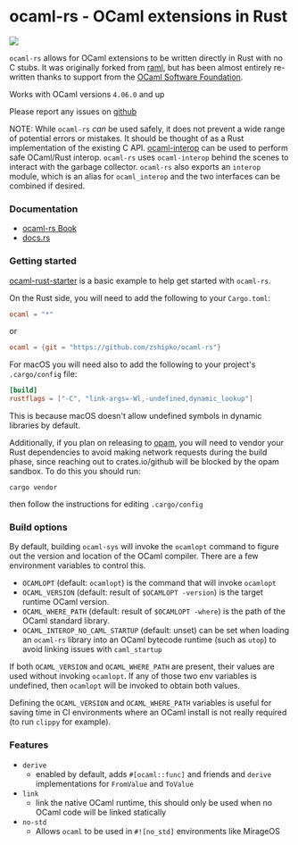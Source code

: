 # ocaml-rs - OCaml extensions in Rust

<a href="https://crates.io/crates/ocaml">
    <img src="https://img.shields.io/crates/v/ocaml.svg">
</a>

`ocaml-rs` allows for OCaml extensions to be written directly in Rust with no C stubs. It was originally forked from [raml](https://crates.io/crates/raml), but has been almost entirely re-written thanks to support from the [OCaml Software Foundation](http://ocaml-sf.org/).

Works with OCaml versions `4.06.0` and up

Please report any issues on [github](https://github.com/zshipko/ocaml-rs/issues)

NOTE: While `ocaml-rs` *can* be used safely, it does not prevent a wide range of potential errors or mistakes. It should be thought of as a Rust implementation of the existing C API. [ocaml-interop](https://github.com/simplestaking/ocaml-interop) can be used to perform safe OCaml/Rust interop. `ocaml-rs` uses `ocaml-interop` behind the scenes to interact with the garbage collector. `ocaml-rs` also exports an `interop` module, which is an alias for `ocaml_interop` and the two interfaces can be combined if desired.

### Documentation

- [ocaml-rs Book](https://zshipko.github.io/ocaml-rs)
- [docs.rs](https://docs.rs/ocaml)

### Getting started

[ocaml-rust-starter](http://github.com/zshipko/ocaml-rust-starter) is a basic example to help get started with `ocaml-rs`.

On the Rust side, you will need to add the following to your `Cargo.toml`:

```toml
ocaml = "*"
```

or

```toml
ocaml = {git = "https://github.com/zshipko/ocaml-rs"}
```

For macOS you will need also to add the following to your project's `.cargo/config` file:

```toml
[build]
rustflags = ["-C", "link-args=-Wl,-undefined,dynamic_lookup"]
```

This is because macOS doesn't allow undefined symbols in dynamic libraries by default.

Additionally, if you plan on releasing to [opam](https://github.com/ocaml/opam), you will need to vendor your Rust dependencies to avoid making network requests during the build phase, since reaching out to crates.io/github will be blocked by the opam sandbox. To do this you should run:

```shell
cargo vendor
```

then follow the instructions for editing `.cargo/config`

### Build options

By default, building `ocaml-sys` will invoke the `ocamlopt` command to figure out the version and location of the OCaml compiler. There are a few environment variables to control this.

- `OCAMLOPT` (default: `ocamlopt`) is the command that will invoke `ocamlopt`
- `OCAML_VERSION` (default: result of `$OCAMLOPT -version`) is the target runtime OCaml version.
- `OCAML_WHERE_PATH` (default: result of `$OCAMLOPT -where`) is the path of the OCaml standard library.
- `OCAML_INTEROP_NO_CAML_STARTUP` (default: unset) can be set when loading an `ocaml-rs` library into an OCaml
  bytecode runtime (such as `utop`) to avoid linking issues with `caml_startup`

If both `OCAML_VERSION` and `OCAML_WHERE_PATH` are present, their values are used without invoking `ocamlopt`. If any of those two env variables is undefined, then `ocamlopt` will be invoked to obtain both values.

Defining the `OCAML_VERSION` and `OCAML_WHERE_PATH` variables is useful for saving time in CI environments where an OCaml install is not really required (to run `clippy` for example).

### Features

- `derive`
  * enabled by default, adds `#[ocaml::func]` and friends and `derive` implementations for `FromValue` and `ToValue`
- `link`
  * link the native OCaml runtime, this should only be used when no OCaml code will be linked statically
- `no-std`
  * Allows `ocaml` to be used in `#![no_std]` environments like MirageOS


